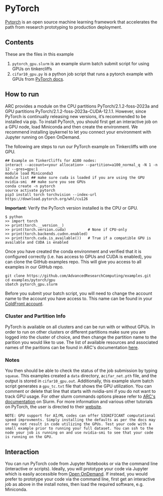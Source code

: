 # PyTorch
[Pytorch](https://pytorch.org) is an open source machine learning framework that accelerates the path from research prototyping to production deployment.   

## Contents
These are the files in this example
1. `pytorch_gpu.slurm` is an example slurm batch submit script for using GPUs on tinkercliffs
2. `cifar10_gpu.py` is a python job script that runs a pytorch example with GPUs from [PyTorch docs](https://docs.pytorch.org/tutorials/beginner/blitz/cifar10_tutorial.html#sphx-glr-beginner-blitz-cifar10-tutorial-py).

## How to run
ARC provides a module on the CPU partitions PyTorch/2.1.2-foss-2023a and GPU partitions PyTorch/2.1.2-foss-2023a-CUDA-12.1.1. However, since PyTorch is continually releasing new versions, it’s recommended to be installed via pip. To install PyTorch, you should first get an interactive job on a GPU node, load Miniconda and then create the environment. We recommend installing ipykernel to let you connect your environment with Jupyter running on Open OnDemand.

The following are steps to run our PyTorch example on Tinkercliffs with one GPU.  
```
## Example on TinkerCliffs for A100 nodes:
interact --account=<your allocation> --partition=a100_normal_q -N 1 -n 12 --gres=gpu:1
module load Miniconda3
module list ## make sure cuda is loaded if you are using the GPU
nvidia-smi  ## make sure you see GPUs
conda create -n pytorch
source activate pytorch
pip3 install torch torchvision --index-url https://download.pytorch.org/whl/cu126
```

**Important**: Verify the PyTorch version installed is the CPU or GPU.
```
$ python
>> import torch
>> print(torch.__version__)
>> print(torch.version.cuda)          # None if CPU-only
>> print(torch.backends.cudnn.enabled)
>> print(torch.cuda.is_available())   # True if a compatible GPU is available and CUDA is enabled
```

Once you have created the conda environment and verified that it is configured correctly (i.e. has access to GPUs and CUDA is enabled), you can clone the GitHub examples repo. 
This will give you access to all examples in our GitHub repo.
``` 
git clone https://github.com/AdvancedResearchComputing/examples.git
cd examples/pytorch/gpu
sbatch pytorch_gpu.slurm
```

Before you submit your batch script, you will need to change the account name to the account you have access to. This name can be found in your [ColdFront account](https://coldfront.arc.vt.edu/).


### Cluster and Partition Info
PyTorch is available on all clusters and can be run with or without GPUs. 
In order to run on other clusters or different partitions make sure you are logged into the cluster of choice, and then change the partition name to the parition you would like to use.
The list of available resources and associated names of the paritions can be found in ARC's documentation [here](https://www.docs.arc.vt.edu/resources/compute.html). 

### Notes
You then should be able to check the status of the job submission by typing `squeue`. 
This examples created a `data` directory, a`cifar_net.pth` file, and the output is stored in `cifar10_gpu.out`.
Additionally, this example slurm batch script generates a `gpu_tc.txt` file that shows the GPU utilization.
You can comment or delete that line that starts with nvidia-smi if you do not want to track GPU usage.
For other slurm commands options please refer to [ARC's documentation](https://www.docs.arc.vt.edu/usage/more-slurm.html#more-slurm) on Slurm.
For more information and various other tutorials on PyTorch, the user is directed to their [website](https://www.pytorch.org/).

```{warning}
NOTE: GPU support for AI/ML codes can offer SIGNIFICANT computational speed improvments. Simply installing the defaults as per the docs may or may not result in code utilizing the GPUs. Test your code with a small example prior to running your full dataset. You can ssh to the node your job is running on and use nvidia-smi to see that your code is running on the GPU.
```

## Interaction

You can run PyTorch code from Jupyter Notebooks or via the command line (interactive or scripts). Ideally, you will prototype your code via Jupyter which is easily accessible from [Open OnDemand](https://ood.arc.vt.edu/). If instead, you would prefer to prototype your code via the command line, first get an interactive job as above in the install notes, then load the required software, e.g. Miniconda.

